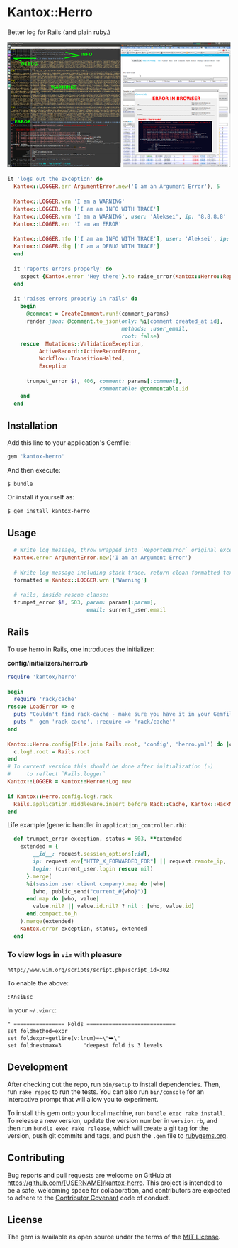 # Kantox::Herro

Better log for Rails (and plain ruby.)

![Screenshot](screenshot.png)

```ruby
it 'logs out the exception' do
  Kantox::LOGGER.err ArgumentError.new('I am an Argument Error'), 5

  Kantox::LOGGER.wrn 'I am a WARNING'
  Kantox::LOGGER.nfo ['I am an INFO WITH TRACE']
  Kantox::LOGGER.wrn 'I am a WARNING', user: 'Aleksei', ip: '8.8.8.8'
  Kantox::LOGGER.err 'I am an ERROR'

  Kantox::LOGGER.nfo ['I am an INFO WITH TRACE'], user: 'Aleksei', ip: '8.8.8.8'
  Kantox::LOGGER.dbg ['I am a DEBUG WITH TRACE']
  end

  it 'reports errors properly' do
    expect {Kantox.error 'Hey there'}.to raise_error(Kantox::Herro::ReportedError)
  end

  it 'raises errors properly in rails' do
    begin
      @comment = CreateComment.run!(comment_params)
      render json: @comment.to_json(only: %i[comment created_at id],
                                    methods: :user_email,
                                    root: false)
    rescue  Mutations::ValidationException,
          ActiveRecord::ActiveRecordError,
          Workflow::TransitionHalted,
          Exception

      trumpet_error $!, 406, comment: params[:comment],
                             commentable: @commentable.id
    end
  end
```

## Installation

Add this line to your application's Gemfile:

```ruby
gem 'kantox-herro'
```

And then execute:

    $ bundle

Or install it yourself as:

    $ gem install kantox-herro

## Usage

```ruby
  # Write log message, throw wrapped into `ReportedError` original exception:
  Kantox.error ArgumentError.new('I am an Argument Error')

  # Write log message including stack trace, return clean formatted text:
  formatted = Kantox::LOGGER.wrn ['Warning']

  # rails, inside rescue clause:
  trumpet_error $!, 503, param: params[:param],
                         email: surrent_user.email
```

## Rails

To use herro in Rails, one introduces the initializer:

**config/initializers/herro.rb**

```ruby
require 'kantox/herro'

begin
  require 'rack/cache'
rescue LoadError => e
  puts "Couldn't find rack-cache - make sure you have it in your Gemfile:"
  puts "  gem 'rack-cache', :require => 'rack/cache'"
end

Kantox::Herro.config(File.join Rails.root, 'config', 'herro.yml') do |c|
  c.log!.root = Rails.root
end
# In current version this should be done after initialization (⇑)
#     to reflect `Rails.logger`
Kantox::LOGGER = Kantox::Herro::Log.new

if Kantox::Herro.config.log!.rack
  Rails.application.middleware.insert_before Rack::Cache, Kantox::HackMiddlewareSettings, :kantox_web
end
```

Life example (generic handler in `application_controller.rb`):

```ruby
  def trumpet_error exception, status = 503, **extended
    extended = {
        __id__: request.session_options[:id],
        ip: request.env["HTTP_X_FORWARDED_FOR"] || request.remote_ip,
        login: (current_user.login rescue nil)
      }.merge(
      %i(session user client company).map do |who|
        [who, public_send("current_#{who}")]
      end.map do |who, value|
        value.nil? || value.id.nil? ? nil : [who, value.id]
      end.compact.to_h
    ).merge(extended)
    Kantox.error exception, status, extended
  end

```

### To view logs in `vim` with pleasure

    http://www.vim.org/scripts/script.php?script_id=302

To enable the above:

    :AnsiEsc

In your `~/.vimrc`:

    " ================ Folds ============================
    set foldmethod=expr
    set foldexpr=getline(v:lnum)=~\"⮩\"
    set foldnestmax=3       "deepest fold is 3 levels



## Development

After checking out the repo, run `bin/setup` to install dependencies. Then, run `rake rspec` to run the tests. You can also run `bin/console` for an interactive prompt that will allow you to experiment.

To install this gem onto your local machine, run `bundle exec rake install`. To release a new version, update the version number in `version.rb`, and then run `bundle exec rake release`, which will create a git tag for the version, push git commits and tags, and push the `.gem` file to [rubygems.org](https://rubygems.org).

## Contributing

Bug reports and pull requests are welcome on GitHub at https://github.com/[USERNAME]/kantox-herro. This project is intended to be a safe, welcoming space for collaboration, and contributors are expected to adhere to the [Contributor Covenant](contributor-covenant.org) code of conduct.


## License

The gem is available as open source under the terms of the [MIT License](http://opensource.org/licenses/MIT).
